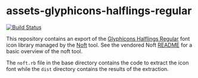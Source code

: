 # assets-glyphicons-halflings-regular

[![Build Status](https://secure.travis-ci.org/realityforge/assets-glyphicons-halflings-regular.png?branch=master)](http://travis-ci.org/realityforge/assets-glyphicons-halflings-regular)

This repository contains an export of the [Glyphicons Halflings Regular](http://getbootstrap.com/components/#glyphicons)
font icon library managed by the [Noft](https://github.com/realityforge/noft) tool. See the vendored Noft [README](vendor/tools/noft/README.md)
for a basic overview of the noft tool.

The `noft.rb` file in the base directory contains the code to extract the icon font while the `dist`
directory contains the results of the extraction.
